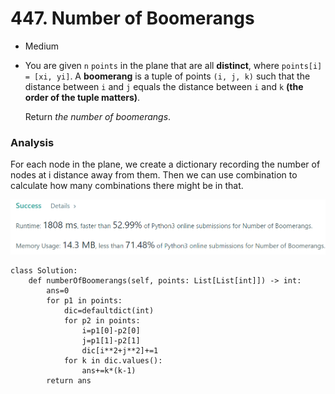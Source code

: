 # 447. Number of Boomerangs

* Medium
*   You are given `n` `points` in the plane that are all **distinct**, where `points[i] = [xi, yi]`. A **boomerang** is a tuple of points `(i, j, k)` such that the distance between `i` and `j` equals the distance between `i` and `k` **(the order of the tuple matters)**.

    Return _the number of boomerangs_.

### Analysis&#x20;

For each node in the plane, we create a dictionary recording the number of nodes at i distance away from them. Then we can use combination to calculate how many combinations there might be in that.&#x20;

![](<../../.gitbook/assets/image (24).png>)

```
class Solution:
    def numberOfBoomerangs(self, points: List[List[int]]) -> int:
        ans=0
        for p1 in points:
            dic=defaultdict(int)
            for p2 in points:
                i=p1[0]-p2[0]
                j=p1[1]-p2[1]
                dic[i**2+j**2]+=1
            for k in dic.values():
                ans+=k*(k-1)
        return ans
```
